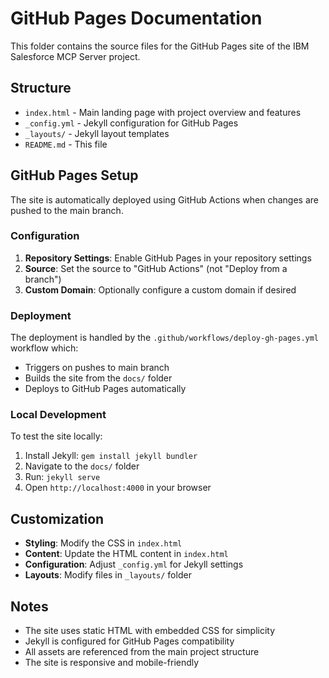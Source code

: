 # GitHub Pages Documentation

This folder contains the source files for the GitHub Pages site of the IBM Salesforce MCP Server project.

## Structure

- `index.html` - Main landing page with project overview and features
- `_config.yml` - Jekyll configuration for GitHub Pages
- `_layouts/` - Jekyll layout templates
- `README.md` - This file

## GitHub Pages Setup

The site is automatically deployed using GitHub Actions when changes are pushed to the main branch.

### Configuration

1. **Repository Settings**: Enable GitHub Pages in your repository settings
2. **Source**: Set the source to "GitHub Actions" (not "Deploy from a branch")
3. **Custom Domain**: Optionally configure a custom domain if desired

### Deployment

The deployment is handled by the `.github/workflows/deploy-gh-pages.yml` workflow which:
- Triggers on pushes to main branch
- Builds the site from the `docs/` folder
- Deploys to GitHub Pages automatically

### Local Development

To test the site locally:

1. Install Jekyll: `gem install jekyll bundler`
2. Navigate to the `docs/` folder
3. Run: `jekyll serve`
4. Open `http://localhost:4000` in your browser

## Customization

- **Styling**: Modify the CSS in `index.html`
- **Content**: Update the HTML content in `index.html`
- **Configuration**: Adjust `_config.yml` for Jekyll settings
- **Layouts**: Modify files in `_layouts/` folder

## Notes

- The site uses static HTML with embedded CSS for simplicity
- Jekyll is configured for GitHub Pages compatibility
- All assets are referenced from the main project structure
- The site is responsive and mobile-friendly
